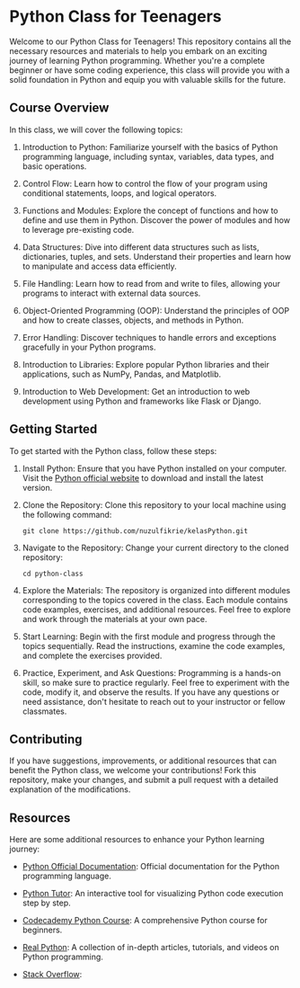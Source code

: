 [logo]: [https://www.python.org/static/img/python-logo.png]

# Python Class for Teenagers

Welcome to our Python Class for Teenagers! This repository contains all the necessary resources and materials to help you embark on an exciting journey of learning Python programming. Whether you're a complete beginner or have some coding experience, this class will provide you with a solid foundation in Python and equip you with valuable skills for the future.

## Course Overview

In this class, we will cover the following topics:

1. Introduction to Python: Familiarize yourself with the basics of Python programming language, including syntax, variables, data types, and basic operations.

2. Control Flow: Learn how to control the flow of your program using conditional statements, loops, and logical operators.

3. Functions and Modules: Explore the concept of functions and how to define and use them in Python. Discover the power of modules and how to leverage pre-existing code.

4. Data Structures: Dive into different data structures such as lists, dictionaries, tuples, and sets. Understand their properties and learn how to manipulate and access data efficiently.

5. File Handling: Learn how to read from and write to files, allowing your programs to interact with external data sources.

6. Object-Oriented Programming (OOP): Understand the principles of OOP and how to create classes, objects, and methods in Python.

7. Error Handling: Discover techniques to handle errors and exceptions gracefully in your Python programs.

8. Introduction to Libraries: Explore popular Python libraries and their applications, such as NumPy, Pandas, and Matplotlib.

9. Introduction to Web Development: Get an introduction to web development using Python and frameworks like Flask or Django.

## Getting Started

To get started with the Python class, follow these steps:

1. Install Python: Ensure that you have Python installed on your computer. Visit the [Python official website](https://www.python.org) to download and install the latest version.

2. Clone the Repository: Clone this repository to your local machine using the following command:

   ```shell
   git clone https://github.com/nuzulfikrie/kelasPython.git
   ```

3. Navigate to the Repository: Change your current directory to the cloned repository:

   ```shell
   cd python-class
   ```

4. Explore the Materials: The repository is organized into different modules corresponding to the topics covered in the class. Each module contains code examples, exercises, and additional resources. Feel free to explore and work through the materials at your own pace.

5. Start Learning: Begin with the first module and progress through the topics sequentially. Read the instructions, examine the code examples, and complete the exercises provided.

6. Practice, Experiment, and Ask Questions: Programming is a hands-on skill, so make sure to practice regularly. Feel free to experiment with the code, modify it, and observe the results. If you have any questions or need assistance, don't hesitate to reach out to your instructor or fellow classmates.

## Contributing

If you have suggestions, improvements, or additional resources that can benefit the Python class, we welcome your contributions! Fork this repository, make your changes, and submit a pull request with a detailed explanation of the modifications.

## Resources

Here are some additional resources to enhance your Python learning journey:

- [Python Official Documentation](https://docs.python.org): Official documentation for the Python programming language.

- [Python Tutor](https://pythontutor.com): An interactive tool for visualizing Python code execution step by step.

- [Codecademy Python Course](https://www.codecademy.com/learn/learn-python): A comprehensive Python course for beginners.

- [Real Python](https://realpython.com): A collection of in-depth articles, tutorials, and videos on Python programming.

- [Stack Overflow](https://stackoverflow.com/questions/tagged/python):
